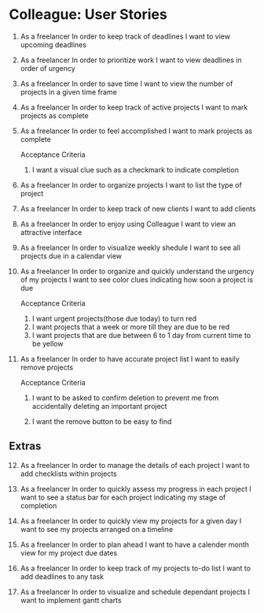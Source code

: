 Colleague: User Stories
=======================

1.  As a freelancer
    In order to keep track of deadlines
    I want to view upcoming deadlines

2.  As a freelancer
    In order to prioritize work
    I want to view deadlines in order of urgency

3.  As a freelancer
    In order to save time
    I want to view the number of projects in a given time frame

4.  As a freelancer
    In order to keep track of active projects 
    I want to mark projects as complete

5.  As a freelancer
    In order to feel accomplished
    I want to mark projects as complete

      Acceptance Criteria

      1. I want a visual clue such as a checkmark to indicate completion

6.  As a freelancer 
    In order to organize projects
    I want to list the type of project

7.  As a freelancer
    In order to keep track of new clients
    I want to add clients

8.  As a freelancer
    In order to enjoy using Colleague
    I want to view an attractive interface

9.  As a freelancer
    In order to visualize weekly shedule
    I want to see all projects due in a calendar view

10. As a freelancer
    In order to organize and quickly understand the urgency of my projects
    I want to see color clues indicating how soon a project is due

      Acceptance Criteria

      1. I want urgent projects(those due today) to turn red
      2. I want projects that a week or more till they are due to be red
      3. I want projects that are due between 6 to 1 day from current time to be yellow

12. As a freelancer
    In order to have accurate project list
    I want to easily remove projects

      Acceptance Criteria

      1. I want to be asked to confirm deletion to prevent me from accidentally deleting an important project

      2. I want the remove button to be easy to find

Extras
------

12. As a freelancer
    In order to manage the details of each project
    I want to add checklists within projects

13. As a freelancer
    In order to quickly assess my progress in each project
    I want to see a status bar for each project indicating my stage of completion

14. As a freelancer
    In order to quickly view my projects for a given day
    I want to see my projects arranged on a timeline

15. As a freelancer
    In order to plan ahead
    I want to have a calender month view for my project due dates

16. As a freelancer
    In order to keep track of my projects to-do list
    I want to add deadlines to any task

17. As a freelancer
    In order to visualize and schedule dependant projects
    I want to implement gantt charts